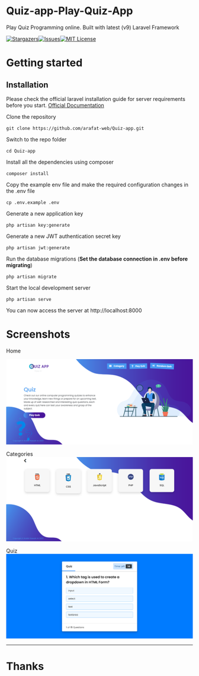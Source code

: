 # Quiz-app-Play-Quiz-App
 Play Quiz Programming online. Built with latest (v9) Laravel Framework

[![Stargazers](https://img.shields.io/github/stars/othneildrew/Best-README-Template.svg?style=for-the-badge)](https://github.com/arafat-web/Quiz-app/stargazers)[![Issues](https://img.shields.io/github/issues/othneildrew/Best-README-Template.svg?style=for-the-badge)](https://github.com/arafat-web/Quiz-app/issues)[![MIT License](https://img.shields.io/github/license/othneildrew/Best-README-Template.svg?style=for-the-badge)](https://github.com/arafat-web/Quiz-app/blob/master/LICENSE.txt)


# Getting started

## Installation

Please check the official laravel installation guide for server requirements before you start. [Official Documentation](https://laravel.com/docs/9.x)

Clone the repository

    git clone https://github.com/arafat-web/Quiz-app.git

Switch to the repo folder

    cd Quiz-app

Install all the dependencies using composer

    composer install

Copy the example env file and make the required configuration changes in the .env file

    cp .env.example .env

Generate a new application key

    php artisan key:generate

Generate a new JWT authentication secret key

    php artisan jwt:generate

Run the database migrations (**Set the database connection in .env before migrating**)

    php artisan migrate

Start the local development server

    php artisan serve

You can now access the server at http://localhost:8000

# Screenshots

Home

 ![alt](screenshots/home.png)

Categories
 ![alt](screenshots/categories.png)

 Quiz
 ![alt](screenshots/quiz.png)

 <hr>

 # Thanks